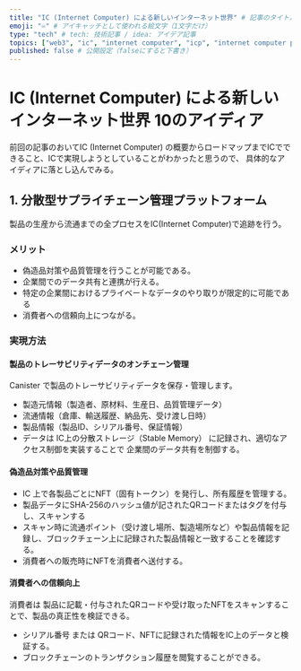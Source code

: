 ```yaml
---
title: "IC (Internet Computer) による新しいインターネット世界" # 記事のタイトル
emoji: "♾️" # アイキャッチとして使われる絵文字（1文字だけ）
type: "tech" # tech: 技術記事 / idea: アイデア記事
topics: ["web3", "ic", "internet computer", "icp", "internet computer protocol", "icp hackathon"] # タグ。["markdown", "rust", "aws"]のように指定する
published: false # 公開設定（falseにすると下書き）
---
```


# IC (Internet Computer) による新しいインターネット世界 10のアイディア

前回の記事のおいてIC (Internet Computer) の概要からロードマップまでICでできること、ICで実現しようとしていることがわかったと思うので、
具体的なアイディアに落とし込んでみる。

## 1. 分散型サプライチェーン管理プラットフォーム

製品の生産から流通までの全プロセスをIC(Internet Computer)で追跡を行う。

### メリット

- 偽造品対策や品質管理を行うことが可能である。
- 企業間でのデータ共有と連携が行える。
- 特定の企業間におけるプライベートなデータのやり取りが限定的に可能である
- 消費者への信頼向上につながる。


### 実現方法

#### 製品のトレーサビリティデータのオンチェーン管理

Canister で製品のトレーサビリティデータを保存・管理します。

- 製造元情報（製造者、原材料、生産日、品質管理データ）
- 流通情報（倉庫、輸送履歴、納品先、受け渡し日時）
- 製品情報（製品ID、シリアル番号、保証情報）
- データは IC上の分散ストレージ（Stable Memory） に記録され、適切なアクセス制御を実装することで 企業間のデータ共有を制御する。

#### 偽造品対策や品質管理

- IC 上で各製品ごとにNFT（固有トークン）を発行し、所有履歴を管理する。
- 製品データにSHA-256のハッシュ値が記されたQRコードまたはタグを付与し、スキャンする
- スキャン時に流通ポイント（受け渡し場所、製造場所など）や製品情報を記録し、ブロックチェーン上に記録された製品情報と一致することを確認する。
- 消費者への販売時にNFTを消費者へ送付する。


#### 消費者への信頼向上

消費者は 製品に記載・付与されたQRコードや受け取ったNFTをスキャンすることで、製品の真正性を検証できる。

- シリアル番号 または QRコード、NFTに記録された情報をIC上のデータと検証する。
- ブロックチェーンのトランザクション履歴を閲覧することができる。

